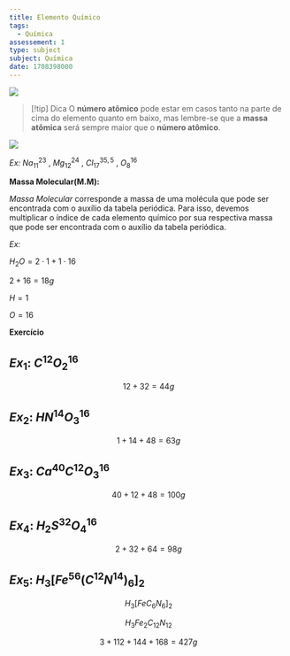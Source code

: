```yaml
---
title: Elemento Químico
tags:
  - Química
assessement: 1
type: subject
subject: Química
date: 1708398000
---
```

<img class='follow-theme' src='https://static.mundoeducacao.uol.com.br/mundoeducacao/2022/07/representacao-elemento-quimico.jpg'></img>


> [!tip] Dica
> O **número atômico** pode estar em casos tanto na parte de cima do elemento quanto em baixo, mas lembre-se que a **massa atômica** será sempre maior que o **número atômico**.

<img class="follow-theme" src="/static/diagram-20240220.svg"></img>

*Ex:* $Na^{23}_{11}$ , $Mg^{24}_{12}$ , $Cl^{35,5}_{17}$ , $O^{16}_{8}$

**Massa Molecular(M.M):**

*Massa Molecular* corresponde a massa de uma molécula que pode ser encontrada com o auxílio da tabela periódica. Para isso, devemos multiplicar o índice de cada elemento químico por sua respectiva massa que pode ser encontrada com o auxílio da tabela periódica.

*Ex:* 

$H_{2}O=2\cdot1+1\cdot16$

$2+16=18g$

$H=1$

$O=16$

**Exercício**

## $Ex_1:$ $C^{12}O^{16}_{2}$

$$12+32=44g$$

## $Ex_2:$ $HN^{14}O^{16}_{3}$ 

$$1+14+48=63g$$

## $Ex_3:$ $Ca^{40}C^{12}O^{16}_3$ 

$$40+12+48=100g$$

## $Ex_4:$ $H_{2}S^{32}O^{16}_4$ 

$$2+32+64=98g$$

## $Ex_5:$ $H_{3}\left[Fe^{56}\left(C^{12}N^{14}\right)_6\right]_2$ 

$$H_3\left[Fe C_6N_6\right]_2$$

$$H_3Fe_2C_{12}N_{12}$$

$$3+112+144+168=427g$$